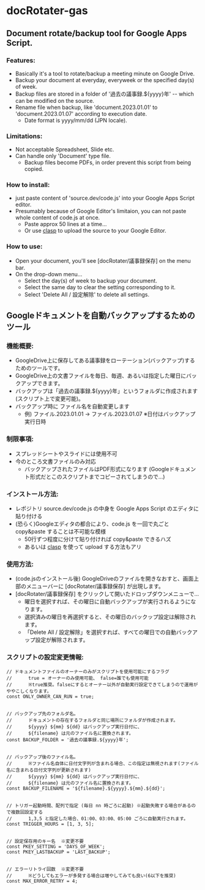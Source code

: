 # docRotater-gas
## Document rotate/backup tool for Google Apps Script.

### Features:
- Basically it's a tool to rotate/backup a meeting minute on Google Drive.
- Backup your document at everyday, everyweek or the specified day(s) of week.
- Backup files are stored in a folder of '過去の議事録.${yyyy}年' -- which can be modified on the source.
- Rename file when backup, like 'document.2023.01.01' to 'document.2023.01.07' according to execution date.
	- Date format is yyyy/mm/dd (JPN locale).

### Limitations:
- Not acceptable Spreadsheet, Slide etc.
- Can handle only 'Document' type file.
	- Backup files become PDFs, in order prevent this script from being copied.

### How to install:
- just paste content of 'source.dev/code.js' into your Google Apps Script editor.
- Presumably because of Google Editor's limitaion, you can not paste whole content of code.js at once.
	- Paste approx 50 lines at a time...
	- Or use [clasp](https://github.com/google/clasp) to upload the source to your Google Editor.

### How to use:
- Open your document, you'll see [docRotater/議事録保存] on the menu bar.
- On the drop-down menu...
	- Select the day(s) of week to backup your document.
	- Select the same day to clear the setting corresponding to it.
	- Select 'Delete All / 設定解除' to delete all settings.


## Googleドキュメントを自動バックアップするためのツール

### 機能概要:
- GoogleDrive上に保存してある議事録をローテーション(バックアップ)するためのツールです。
- GoogleDrive上の文書ファイルを毎日、毎週、あるいは指定した曜日にバックアップできます。
- バックアップは「過去の議事録.${yyyy}年」というフォルダに作成されます(スクリプト上で変更可能)。
- バックアップ時に ファイル名を自動変更します 
	- 例) ファイル.2023.01.01 → ファイル.2023.01.07  ※日付はバックアップ実行日時

### 制限事項:
- スプレッドシートやスライドには使用不可
- 今のところ文書ファイルのみ対応
	- バックアップされたファイルはPDF形式になります (Googleドキュメント形式だとこのスクリプトまでコピーされてしまうので...)

### インストール方法:
- レポジトリ source.dev/code.js の中身を Google Apps Script のエディタに貼り付ける
- (恐らく)Googleエディタの都合により、code.js を一回で丸ごと copy&paste することは不可能な模様
	- 50行ずつ程度に分けて貼り付ければ copy&paste できるハズ
	- あるいは [clasp](https://github.com/google/clasp) を使って upload する方法もアリ

### 使用方法:
- (code.jsのインストール後) GoogleDriveのファイルを開きなおすと、画面上部のメニューバーに [docRotater/議事録保存] が出現します。
- [docRotater/議事録保存] をクリックして開いたドロップダウンメニューで...
	- 曜日を選択すれば、その曜日に自動バックアップが実行されるようになります。
	- 選択済みの曜日を再選択すると、その曜日のバックップ設定は解除されます。
	- 「Delete All / 設定解除」を選択すれば、すべての曜日での自動バックアップ設定が解除されます。

### スクリプトの設定変更情報:
```
// ドキュメントファイルのオーナーのみがスクリプトを使用可能にするフラグ 
//		true = オーナーのみ使用可能、 false=誰でも使用可能
//		※true推奨。falseにするとオーナー以外が自動実行設定できてしまうので運用がややこしくなります。
const ONLY_OWNER_CAN_RUN = true; 


// バックアップ先のフォルダ名。
//		ドキュメントの存在するフォルダと同じ場所にフォルダが作成されます。
//		${yyyy} ${mm} ${dd} はバックアップ実行日付に、
//		${filename} は元のファイル名に置換されます。
const BACKUP_FOLDER = '過去の議事録.${yyyy}年';


// バックアップ後のファイル名。
//		※ファイル名自体に日付文字列が含まれる場合、この指定は無視されます(ファイル名に含まれる日付文字列が更新されます)
//		${yyyy} ${mm} ${dd} はバックアップ実行日付に、
//		${filename} は元のファイル名に置換されます。
const BACKUP_FILENAME = '${filename}.${yyyy}.${mm}.${dd}';


// トリガー起動時間、配列で指定 (毎日 nn 時ごろに起動) ※起動失敗する場合があるので複数回設定する
//		1,3,5 と指定した場合、01:00、03:00、05:00 ごろに自動実行されます。
const TRIGGER_HOURS = [1, 3, 5];


// 設定保存用のキー名  ※変更不要
const PKEY_SETTING = 'DAYS_OF_WEEK';
const PKEY_LASTBACKUP = 'LAST_BACKUP';


// エラーリトライ回数  ※変更不要
//		※どうしてもエラーが多発する場合は増やしてみても良い(6以下を推奨)
const MAX_ERROR_RETRY = 4;
```
